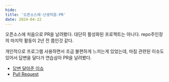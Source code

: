 ```yaml
---
hide:
title: '오픈소스에-난생처음-PR'
date: 2024-04-22
---
```


오픈소스에 처음으로 PR을 날려봤다. 대단히 활성화된 프로젝트는 아니다. repo주인장의 마지막 활동이 2년 전
쯤인것 같다.

개인적으로 프로그램 사용하면서 조금 불편하게 느끼는게 있었는데, 마침 관련된 이슈도 있어서 답변을 달다가
연습삼아 PR을 날려봤다.

- [답변 달아준 이슈](https://github.com/joehillen/sysz/issues/30)
- [Pull Request](https://github.com/joehillen/sysz/pull/31)
